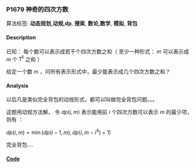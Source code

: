 ### P1679 神奇的四次方数

算法标签: **动态规划,动规,dp**, **搜索**, **数论,数学**, **模拟**, **背包**


#### Description

已知： 每个数可以表示成若干个四次方数之和（ 至少一种形式： $m$ 可以表示成 $m$ 个 $1^4$ 之和 ）

给定一个数 $m$ ，问所有表示形式中，最少能表示成几个四次方数之和？

#### Analysis

以后凡是类似完全背包的动规形式，都可以叫做完全背包问题。。。

这题用动规方法解， 令 $dp(i, m)$ 表示能用前 $i$ 个四次方数可以表示 $m$ 的最少项，则有 ：

$dp(i, m) = \min (dp(i - 1, m), dp(i, m - i^4) + 1)$

完全背包....


#### [Code](../cpp/p1679.cpp) 


